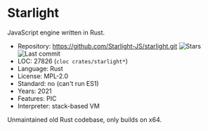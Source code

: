 # Starlight

JavaScript engine written in Rust.

* Repository:  https://github.com/Starlight-JS/starlight.git <span class="shields"><img src="https://img.shields.io/github/stars/Starlight-JS/starlight?label=&style=flat-square" alt="Stars" title="Stars"><img src="https://img.shields.io/github/last-commit/Starlight-JS/starlight?label=&style=flat-square" alt="Last commit" title="Last commit"></span>
* LOC:         27826 (`cloc crates/starlight*`)
* Language:    Rust
* License:     MPL-2.0
* Standard:    no (can't run ES1)
* Years:       2021
* Features:    PIC
* Interpreter: stack-based VM

Unmaintained old Rust codebase, only builds on x64.
